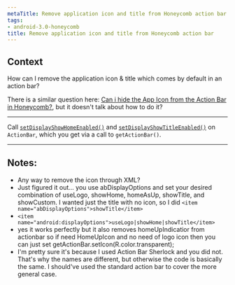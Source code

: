 ```yaml
---
metaTitle: Remove application icon and title from Honeycomb action bar
tags:
- android-3.0-honeycomb
title: Remove application icon and title from Honeycomb action bar
---
```


## Context

How can I remove the application icon & title which comes by default in an action bar?


There is a similar question here: [Can i hide the App Icon from the Action Bar in Honeycomb?](https://stackoverflow.com/questions/5030700/can-i-hide-the-app-icon-from-the-action-bar-in-honeycomb), but it doesn't talk about how to do it?



---

Call [`setDisplayShowHomeEnabled()`](http://developer.android.com/reference/android/app/ActionBar.html#setDisplayShowHomeEnabled%28boolean%29) and [`setDisplayShowTitleEnabled()`](http://developer.android.com/reference/android/app/ActionBar.html#setDisplayShowTitleEnabled%28boolean%29) on `ActionBar`, which you get via a call to `getActionBar()`.



---

## Notes:

- Any way to remove the icon through XML?
- Just figured it out... you use abDisplayOptions and set your desired combination of useLogo, showHome, homeAsUp, showTitle, and showCustom. I wanted just the title with no icon, so I did `<item name="abDisplayOptions">showTitle</item>`
- `<item name="android:displayOptions">useLogo|showHome|showTitle</item>`
- yes it works perfectly but it also removes homeUpIndicatior from actionbar so if need HomeUpIcon and no need of logo icon then you can just set getActionBar.setIcon(R.color.transparent);
-  I'm pretty sure it's because I used Action Bar Sherlock and you did not. That's why the names are different, but otherwise the code is basically the same. I should've used the standard action bar to cover the more general case.
